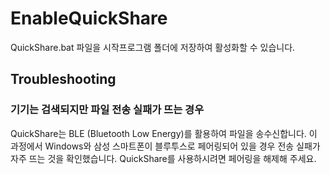 # EnableQuickShare
QuickShare.bat 파일을 시작프로그램 폴더에 저장하여 활성화할 수 있습니다.

## Troubleshooting
### 기기는 검색되지만 파일 전송 실패가 뜨는 경우

QuickShare는 BLE (Bluetooth Low Energy)를 활용하여 파일을 송수신합니다.
이 과정에서 Windows와 삼성 스마트폰이 블루투스로 페어링되어 있을 경우 전송 실패가 자주 뜨는 것을 확인했습니다.
QuickShare를 사용하시려면 페어링을 해제해 주세요.
